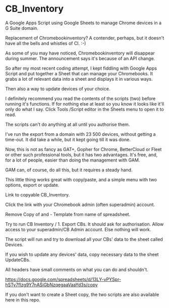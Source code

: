 # CB_Inventory
A Google Apps Script using Google Sheets to manage Chrome devices in a G Suite domain.

Replacement of Chromebookinventory?
A contender, perhaps, but it doesn't have all the bells and whistles of CI. :-)

As some of you may have noticed, Chromebookinventory will disappear during summer. The announcement says it's because of an API change.

So after my most recent coding attempt, I kept fiddling with Google Apps Script and put together a Sheet that can manage your Chromebooks. It grabs a lot of relevant data into a sheet and displays it in various ways.

Then also a way to update devices of your choice.

I definitely recommend you read the contents of the scripts (two) before running it's functions. If for nothing else at least so you know it looks like it'll only do what I say. Click Tools /Script editor in the Sheets menu to open it to read.

The scripts can't do anything at all until you authorise them.

I've run the export from a domain with 23 500 devices, without getting a time-out. It did take a while, but it kept going till it was done.

Now, this is not as fancy as GAT+, Gopher for Chrome, BetterCloud or Fleet or other such professional tools, but it has two advantages. It's free, and, for a lot of people, easier than doing the management with GAM.

GAM can, of course, do all this, but it requires a steady hand.

This little thing works great with copy/paste, and a simple menu with two options, export or update.

Link to copyable CB_Inventory.

Click the link with your Chromebook admin (often superadmin) account.

Remove Copy of and  - Template from name of spreadsheet.

Try to run CB Inventory / 1. Export CBs. It should ask for authorisation.
Allow access to your superadmin/CB Admin account. Else nothing will work.

The script will run and try to download all your CBs' data to the sheet called Devices.

If you wish to update any devices' data, copy necessary data to the sheet UpdateCBs.

All headers have small comments on what you can do and shouldn't.

https://docs.google.com/spreadsheets/d/13LY-vPYSpr-hSTy7fIzg9Y7nASiGbNzqegaaVaaYd3s/copy 

If you don't want to create a Sheet copy, the two scripts are also available here in this repo.
